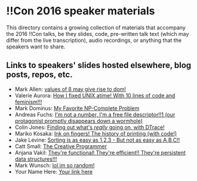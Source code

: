 # !!Con 2016 speaker materials

This directory contains a growing collection of materials that accompany the 2016 !!Con talks, be they slides, code, pre-written talk text (which may differ from the live transcription), audio recordings, or anything that the speakers want to share.

## Links to speakers' slides hosted elsewhere, blog posts, repos, etc.

  * Mark Allen: [values of β may give rise to dom!](https://speakerdeck.com/mrallen1/values-of-b-may-give-rise-to-dom)
  * Valerie Aurora: [How I fixed UNIX atime! With 10 lines of code and feminism!!!](https://frameshiftconsulting.com/speaking/#filesystems)
  * Mark Dominus: [My Favorite NP-Complete Problem](https://perl.plover.com/yak/Elmo/)
  * Andreas Fuchs: [I'm not a number, I'm a free file descriptor!!1 (our protagonist promptly disappears down a wormhole)](https://github.com/antifuchs/bangbangcon-talk-2016)
  * Colin Jones: [Finding out what's *really* going on, with DTrace!](https://speakerdeck.com/trptcolin/finding-out-whats-star-really-star-going-on-with-dtrace)
  * Mariko Kosaka: [Ink on fingers! The history of printing (with code!)](http://kosamari.com/presentation/bangbangcon-2016/)
  * Jake Levine: [Sorting is as easy as 1,2,3 - But not as easy as A,B,C!!](https://docs.google.com/presentation/d/1W4W_Mwn3tc7b8ykipYO2O2_vCg5DOwwmjvcoZNkyQdo/edit?usp=sharing)
  * Catt Small: [The Creative Programmer](http://www.slideshare.net/CattSmall/con-the-creative-programmer)
  * Anjana Vakil: [They're functional! They're efficient!! They're persistent data structures!!!](https://slidr.io/vakila/persistent-data-structures)
  * Mark Wunsch: [lol im so random!](https://speakerdeck.com/mwunsch/lol-im-so-random)
  * Your Name Here: [Your link here](http://example.com)

